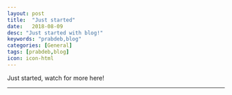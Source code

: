 ```yaml
---
layout: post
title:  "Just started"
date:   2018-08-09
desc: "Just started with blog!"
keywords: "prabdeb,blog"
categories: [General]
tags: [prabdeb,blog]
icon: icon-html
---
```


Just started, watch for more here!

---